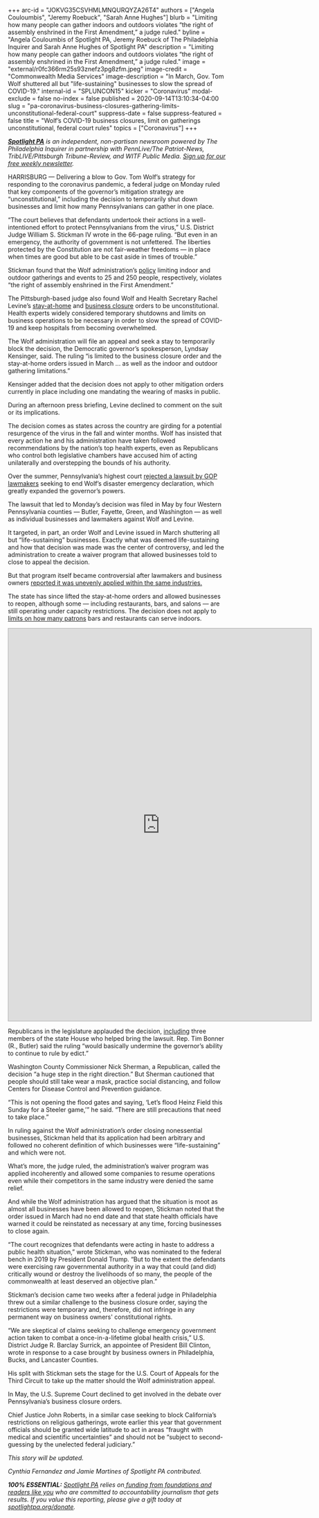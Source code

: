 +++
arc-id = "JOKVG35CSVHMLMNQURQYZA26T4"
authors = ["Angela Couloumbis", "Jeremy Roebuck", "Sarah Anne Hughes"]
blurb = "Limiting how many people can gather indoors and outdoors violates “the right of assembly enshrined in the First Amendment,” a judge ruled."
byline = "Angela Couloumbis of Spotlight PA, Jeremy Roebuck of The Philadelphia Inquirer and Sarah Anne Hughes of Spotlight PA"
description = "Limiting how many people can gather indoors and outdoors violates “the right of assembly enshrined in the First Amendment,” a judge ruled."
image = "external/r0fc366rm25s93znefz3pg8zfm.jpeg"
image-credit = "Commonwealth Media Services"
image-description = "In March, Gov. Tom Wolf shuttered all but \"life-sustaining\" businesses to slow the spread of COVID-19."
internal-id = "SPLUNCON15"
kicker = "Coronavirus"
modal-exclude = false
no-index = false
published = 2020-09-14T13:10:34-04:00
slug = "pa-coronavirus-business-closures-gathering-limits-unconstitutional-federal-court"
suppress-date = false
suppress-featured = false
title = "Wolf’s COVID-19 business closures, limit on gatherings unconstitutional, federal court rules"
topics = ["Coronavirus"]
+++

<a href="https://www.spotlightpa.org/"><i><b>Spotlight PA</b></i></a><i> is an independent, non-partisan newsroom powered by The Philadelphia Inquirer in partnership with PennLive/The Patriot-News, TribLIVE/Pittsburgh Tribune-Review, and WITF Public Media. </i><a href="https://www.spotlightpa.org/newsletters"><i>Sign up for our free weekly newsletter</i></a><i>.</i>

HARRISBURG — Delivering a blow to Gov. Tom Wolf’s strategy for responding to the coronavirus pandemic, a federal judge on Monday ruled that key components of the governor’s mitigation strategy are “unconstitutional,” including the decision to temporarily shut down businesses and limit how many Pennsylvanians can gather in one place.

“The court believes that defendants undertook their actions in a well-intentioned effort to protect Pennsylvanians from the virus,” U.S. District Judge William S. Stickman IV wrote in the 66-page ruling. “But even in an emergency, the authority of government is not unfettered. The liberties protected by the Constitution are not fair-weather freedoms — in place when times are good but able to be cast aside in times of trouble.”

Stickman found that the Wolf administration’s <a href="https://web.archive.org/20200901121236/https://www.health.pa.gov/topics/disease/coronavirus/Pages/Guidance/Targeted-Mitigation-FAQ.aspx">policy</a> limiting indoor and outdoor gatherings and events to 25 and 250 people, respectively, violates “the right of assembly enshrined in the First Amendment.”

The Pittsburgh-based judge also found Wolf and Health Secretary Rachel Levine’s <a href="https://www.spotlightpa.org/news/2020/04/pennsylvania-pa-coronavirus-stay-at-home-order-statewide-tom-wolf/">stay-at-home</a> and <a href="https://www.spotlightpa.org/news/2020/03/pennsylvania-coronavirus-statewide-shutdown-tom-wolf-governor/">business closure</a> orders to be unconstitutional. Health experts widely considered temporary shutdowns and limits on business operations to be necessary in order to slow the spread of COVID-19 and keep hospitals from becoming overwhelmed.

The Wolf administration will file an appeal and seek a stay to temporarily block the decision, the Democratic governor’s spokesperson, Lyndsay Kensinger, said. The ruling “is limited to the business closure order and the stay-at-home orders issued in March ... as well as the indoor and outdoor gathering limitations.”

Kensinger added that the decision does not apply to other mitigation orders currently in place including one mandating the wearing of masks in public.

During an afternoon press briefing, Levine declined to comment on the suit or its implications. 

<script src="https://www.spotlightpa.org/embed.js" async></script><div data-spl-embed-version="1" data-spl-src="https://www.spotlightpa.org/embeds/newsletter-covid/"></div>

The decision comes as states across the country are girding for a potential resurgence of the virus in the fall and winter months. Wolf has insisted that every action he and his administration have taken followed recommendations by the nation’s top health experts, even as Republicans who control both legislative chambers have accused him of acting unilaterally and overstepping the bounds of his authority.

Over the summer, Pennsylvania’s highest court <a href="https://www.spotlightpa.org/news/2020/07/pennsylvania-coronavirus-disaster-declaration-supreme-court-ruling/">rejected a lawsuit by GOP lawmakers</a> seeking to end Wolf’s disaster emergency declaration, which greatly expanded the governor’s powers.

The lawsuit that led to Monday’s decision was filed in May by four Western Pennsylvania counties — Butler, Fayette, Green, and Washington — as well as individual businesses and lawmakers against Wolf and Levine.

It targeted, in part, an order Wolf and Levine issued in March shuttering all but “life-sustaining” businesses. Exactly what was deemed life-sustaining and how that decision was made was the center of controversy, and led the administration to create a waiver program that allowed businesses told to close to appeal the decision.

But that program itself became controversial after lawmakers and business owners <a href="https://www.spotlightpa.org/news/2020/06/coronavirus-business-waivers-pennsylvania-shutdown-governor-tom-wolf/">reported it was unevenly applied within the same industries.</a>

The state has since lifted the stay-at-home orders and allowed businesses to reopen, although some — including restaurants, bars, and salons — are still operating under capacity restrictions. The decision does not apply to <a href="https://www.spotlightpa.org/news/2020/09/pa-restaurants-coronavirus-capacity-50-percent-wolf-administration/" target=_blank>limits on how many patrons</a> bars and restaurants can serve indoors. 

<iframe
  src="https://embed.documentcloud.org/documents/20388728-wolf_fed_ruling/?embed=1&amp;title=1"
  title="Wolf_Fed_Ruling (Hosted by DocumentCloud)"
  width="700"
  height="905"
  style="border: 1px solid #aaa;"
  sandbox="allow-scripts allow-same-origin allow-popups allow-forms"
></iframe>


Republicans in the legislature applauded the decision, <a href="https://www.facebook.com/RepMetcalfe/posts/3271106936277188?__xts__[0]=68.ARBsIRjpIxcT60CFipoV-HnJqY6GEPJ-jrxENDMx6-j834fIdGJ5_kIpZKV2wrMFfVwc4_S68L0L3kMnLfc98hB_O6jVjbgEy_3YgsoKF-9j_Cv5Hzdgdwhzwab66ECkEmaEbjxNydf2UcSI-6PJzaPiyt6n9Lk9cFP0184NDfxT6v_LmX8CWCGlFpXsQO8MFXxTP1aioMImpzUxqEKqmlrymppEJ8wvLDcUKybb7EfSsfQSx_tBkqSBJCv46D_1_yoMtRJOYbu9FQnLzQR4k2B4vFWvlJ2qlB6Kpu8s4V5N7cOljfaCbxRKhgV_bX_SrvmGkxtuQEM3m1SwTjJJ1QAGOg&__xts__[1]=68.ARDAY6E4rdZyiZnj5GYAyN9iqJcOYVci-59vvpmGfBEe7zYFyZPmxG6eY7OEZlkcZ5uBqtfFVQcQKoFd0u8nAEmOXSgtBd-sgu-b6lkhR_bgI19vz72BPVH4PrvAsvYw4ax9zSl1m_HTmXZXi7LfjPlVJHwnN0X7F6fhkj1572l3lGCW__wT8O17PQLWQZlhn1L52nj3rah7wzp90j3Ink_pehNDLGveetr9Z8slhPdeWFCAQVIrAxVHiKCGEGzqjsNR_wXhAUY_k-j0NA7pG4Ak4KKbZtjp5IJGWBWWeUaOBLkqiewY1AlhIAhg3bK8xh5BII76Txgc8Y1NwKKoJCtulw&__tn__=-R">including</a> three members of the state House who helped bring the lawsuit. Rep. Tim Bonner (R., Butler) said the ruling “would basically undermine the governor’s ability to continue to rule by edict.”

Washington County Commissioner Nick Sherman, a Republican, called the decision “a huge step in the right direction.” But Sherman cautioned that people should still take wear a mask, practice social distancing, and follow Centers for Disease Control and Prevention guidance.

“This is not opening the flood gates and saying, ‘Let’s flood Heinz Field this Sunday for a Steeler game,’” he said. “There are still precautions that need to take place.”

In ruling against the Wolf administration’s order closing nonessential businesses, Stickman held that its application had been arbitrary and followed no coherent definition of which businesses were “life-sustaining” and which were not.

What’s more, the judge ruled, the administration’s waiver program was applied incoherently and allowed some companies to resume operations even while their competitors in the same industry were denied the same relief.

And while the Wolf administration has argued that the situation is moot as almost all businesses have been allowed to reopen, Stickman noted that the order issued in March had no end date and that state health officials have warned it could be reinstated as necessary at any time, forcing businesses to close again.

“The court recognizes that defendants were acting in haste to address a public health situation,” wrote Stickman, who was nominated to the federal bench in 2019 by President Donald Trump. “But to the extent the defendants were exercising raw governmental authority in a way that could (and did) critically wound or destroy the livelihoods of so many, the people of the commonwealth at least deserved an objective plan.”

Stickman’s decision came two weeks after a federal judge in Philadelphia threw out a similar challenge to the business closure order, saying the restrictions were temporary and, therefore, did not infringe in any permanent<i><b> </b></i>way on business owners' constitutional rights.

<script src="https://www.spotlightpa.org/embed.js" async></script><div data-spl-embed-version="1" data-spl-src="https://www.spotlightpa.org/embeds/newsletter/"></div>

“We are skeptical of claims seeking to challenge emergency government action taken to combat a once-in-a-lifetime global health crisis,” U.S. District Judge R. Barclay Surrick, an appointee of President Bill Clinton, wrote in response to a case brought by business owners in Philadelphia, Bucks, and Lancaster Counties.

His split with Stickman sets the stage for the U.S. Court of Appeals for the Third Circuit to take up the matter should the Wolf administration appeal.

In May, the U.S. Supreme Court declined to get involved in the debate over Pennsylvania’s business closure orders.

Chief Justice John Roberts, in a similar case seeking to block California’s restrictions on religious gatherings, wrote earlier this year that government officials should be granted wide latitude to act in areas “fraught with medical and scientific uncertainties” and should not be “subject to second-guessing by the unelected federal judiciary.”

<i>This story will be updated.</i>

<i>Cynthia Fernandez and Jamie Martines of Spotlight PA contributed.</i>

<i><b>100% ESSENTIAL:</b></i><i> </i><a href="https://www.spotlightpa.org/"><i>Spotlight PA</i></a><i> relies on</i><a href="https://www.spotlightpa.org/support"><i> funding from foundations and readers like you</i></a><i> who are committed to accountability journalism that gets results. If you value this reporting, please give a gift today at </i><a href="http://spotlightpa.org/donate"><i>spotlightpa.org/donate</i></a><i>.</i>
